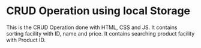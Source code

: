# CRUD Operation using local Storage
This is the CRUD Operation done with HTML, CSS and JS.
It contains sorting facility with ID, name and price.
It contains searching product facility with Product ID.